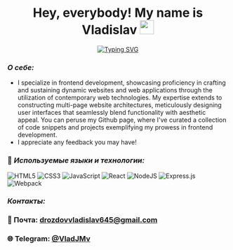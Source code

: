 <p>
  <h1 align="center">Hey, everybody! My name is
    <a>
      Vladislav
    </a>
    <img src="https://github.com/blackcater/blackcater/raw/main/images/Hi.gif" height="32">
  </h1>
  <p align="center">
    <a href="https://git.io/typing-svg"><img src="https://readme-typing-svg.demolab.com?font=Fira+Code&pause=1000&color=F70600&random=false&width=435&lines=I'm+frontend+developer" alt="Typing SVG" /></a>
  </p>
</p>

### ***О себе:***
* I specialize in frontend development, showcasing proficiency in crafting and sustaining dynamic websites and web applications through the utilization of contemporary web technologies. My expertise extends to constructing multi-page website architectures, meticulously designing user interfaces that seamlessly blend functionality with aesthetic appeal. You can peruse my Github page, where I've curated a collection of code snippets and projects exemplifying my prowess in frontend development.
 * I appreciate any feedback you may have!


### 🔨 ***Используемые языки и технологии:***
![HTML5](https://img.shields.io/badge/html5-%23E34F26.svg?style=for-the-badge&logo=html5&logoColor=white)
![CSS3](https://img.shields.io/badge/css3-%231572B6.svg?style=for-the-badge&logo=css3&logoColor=white)
![JavaScript](https://img.shields.io/badge/javascript-%23323330.svg?style=for-the-badge&logo=javascript&logoColor=%23F7DF1E)
![React](https://img.shields.io/badge/react-%2320232a.svg?style=for-the-badge&logo=react&logoColor=%2361DAFB)
![NodeJS](https://img.shields.io/badge/node.js-6DA55F?style=for-the-badge&logo=node.js&logoColor=white)
![Express.js](https://img.shields.io/badge/express.js-%23404d59.svg?style=for-the-badge&logo=express&logoColor=%2361DAFB)
![Webpack](https://img.shields.io/badge/webpack-%238DD6F9.svg?style=for-the-badge&logo=webpack&logoColor=black)


### ***Контакты:***
### 📧 Почта: drozdovvladislav645@gmail.com
### 🌐 Telegram: [@VladJMv](https://t.me/VladJMv)

